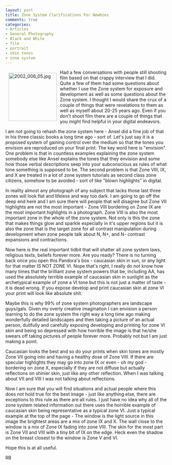 ```yaml
---
layout: post
title: Zone System Clarifications For Newbies
comments: true
categories:
- Articles
- General Photography
- Black and White
- film
- portrait
- skin tones
- zone system
---
```

<a rel="lightbox" href="/wp-content/uploads/2009/11/2002_006_05.jpg"><img title="2002_006_05.jpg" src="/wp-content/uploads/2009/11/.thumbs/.2002_006_05.jpg" border="0" alt="2002_006_05.jpg" hspace="10" vspace="10" width="150" height="150" align="left" /></a>Had a few conversations with people still shooting film based on that crappy interview that I did. Quite a few of them had some questions about whether I use the Zone system for exposure and development as well as some questions about the Zone system. I thought I would share the crux of a couple of things that were revelations to them as well as myself about 20-25 years ago. Even if you don't shoot film there are a couple of things that you might find helpful in your digital endeavors.

I am not going to rehash the zone system here - Ansel did a fine job of that in his three classic books a long time ago - sort of. Let's just say it is a proposed system of gaining control over the medium so that the tones you envision are reproduced on your final print. The key word here is "envision". One problem is that in countless examples explaining the zone system somebody else like Ansel explains the tones that they envision and some how those verbal descriptions seep into your subconscious as rules of what tone something is supposed to be. The second problem is that Zone VIII, IX, and X are treated in a lot of zone system tutorials as second class zone citizens, somehow to be avoided - sort of like "blown highlights" in digital.

In reality almost any photograph of any subject that lacks those last three zones will look flat and lifeless and way too dark. I am going to go off the deep end here and I am sure there will people that will disagree but Zone VII highlights are not the most important - Zone VIII bordering on Zone IX are the most important highlights in a photograph. Zone VIII is also the most important zone in the whole of the zone system. Not only is this the zone that makes things glow and sparkle especially in it's upper regions but it is also the zone that is the target zone for all contrast manipulation during development when zone people talk about N, N+, and N- contrast expansions and contractions.

Now here is the real important tidbit that will shatter all zone system laws, religious texts, beliefs forever more. Are you ready? There is no turning back once you open this Pandora's box - caucasian skin in sun, or any light for that matter IS NOT ZONE VI. Nope that's right, I really do not know how many times that the brilliant zone system powers that be, including AA, has used the absolutely terrible example of caucasian skin in sunlight as the archetypical example of zone a VI tone but this is not just a matter of taste - it is dead wrong. If you expose develop and print caucasian skin at zone VI your print will look like absolute shit.

Maybe this is why 99% of zone system photographers are landscape guys/gals. Given my overly creative imagination I can envision a person learning to do the zone system the right way a long time ago making wonderfully detailed landscapes and then taking a picture of an actual person, dutifully and carefully exposing developing and printing for zone VI skin and being so depressed with how horrible the image is that he/she swears off taking pictures of people forever more. Probably not but I am just making a point.

Caucasian looks the best and so do your prints when skin tones are mostly Zone VII going into and having a healthy dose of Zone VIII. If there are specular highlights they may go into zone IX or even - oh my god - bordering on zone X, especially if they are not diffuse but actually reflections on shinier skin, just like any other reflection. When I was talking about VII and VIII I was not talking about reflections.

Now I am sure that you will find situations and actual people where this does not hold true for the best image - just like anything else, there are exceptions to this rule as there are all rules. I just have no idea why all of the zone system related information out there uses the horrible example of caucasian skin being representative as a typical zone VI. Just a typical example at the top of the page - The window is the light source in this image the brightest areas are a mix of zone IX and X. The wall close to the window is a mix of Zone IX fading into zone VIII. The skin for the most part is Zone VII and VIII with a tiny bit of IX on the edge. Heck even the shadow on the breast closest to the window is Zone V and VI.

Hope this is at all useful.

RB